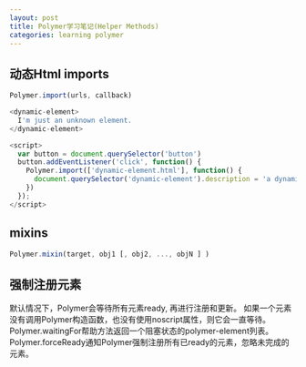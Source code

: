 ```yaml
---
layout: post
title: Polymer学习笔记(Helper Methods)
categories: learning polymer
---
```


## 动态Html imports

```js
Polymer.import(urls, callback)
```

```js
<dynamic-element>
  I'm just an unknown element.
</dynamic-element>

<script>
  var button = document.querySelector('button')
  button.addEventListener('click', function() {
    Polymer.import(['dynamic-element.html'], function() {
      document.querySelector('dynamic-element').description = 'a dynamic import'
    })
  });
</script>
```

## mixins

```js
Polymer.mixin(target, obj1 [, obj2, ..., objN ] )
```

## 强制注册元素

默认情况下，Polymer会等待所有元素ready, 再进行注册和更新。 
如果一个元素没有调用Polymer构造函数，也没有使用noscript属性，则它会一直等待。 
Polymer.waitingFor帮助方法返回一个阻塞状态的polymer-element列表。  
Polymer.forceReady通知Polymer强制注册所有已ready的元素，忽略未完成的元素。
